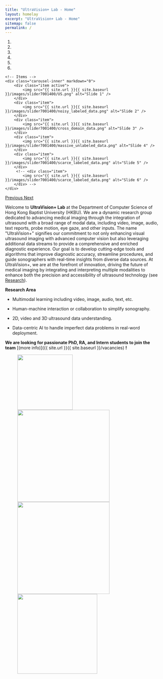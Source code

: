 ```yaml
---
title: "UltraVision+ Lab - Home"
layout: homelay
excerpt: "UltraVision+ Lab - Home"
sitemap: false
permalink: /
---
```



<div markdown="0" id="carousel" class="carousel slide" data-ride="carousel" data-interval="4000" data-pause="hover" >
    <!-- Menu -->
    <ol class="carousel-indicators">
        <li data-target="#carousel" data-slide-to="0" class="active"></li>
        <li data-target="#carousel" data-slide-to="1"></li>
        <li data-target="#carousel" data-slide-to="2"></li>
        <li data-target="#carousel" data-slide-to="3"></li>
        <li data-target="#carousel" data-slide-to="4"></li>
        <li data-target="#carousel" data-slide-to="5"></li>
        <!-- <li data-target="#carousel" data-slide-to="6"></li> -->
    </ol>

    <!-- Items -->
    <div class="carousel-inner" markdown="0">
        <div class="item active">
            <img src="{{ site.url }}{{ site.baseurl }}/images/slider7001400/US.png" alt="Slide 1" />
        </div>
        <div class="item">
            <img src="{{ site.url }}{{ site.baseurl }}/images/slider7001400/noisy_labeled_data.png" alt="Slide 2" />
        </div>
        <div class="item">
            <img src="{{ site.url }}{{ site.baseurl }}/images/slider7001400/cross_domain_data.png" alt="Slide 3" />
        </div>
        <div class="item">
            <img src="{{ site.url }}{{ site.baseurl }}/images/slider7001400/massive_unlabeled_data.png" alt="Slide 4" />
        </div>
        <div class="item">
            <img src="{{ site.url }}{{ site.baseurl }}/images/slider7001400/scarce_labeled_data.png" alt="Slide 5" />
        </div>       
         <!-- <div class="item">
            <img src="{{ site.url }}{{ site.baseurl }}/images/slider7001400/scarce_labeled_data.png" alt="Slide 6" />
        </div> -->
    </div>
  <a class="left carousel-control" href="#carousel" role="button" data-slide="prev">
    <span class="glyphicon glyphicon-chevron-left" aria-hidden="true"></span>
    <span class="sr-only">Previous</span>
  </a>
  <a class="right carousel-control" href="#carousel" role="button" data-slide="next">
    <span class="glyphicon glyphicon-chevron-right" aria-hidden="true"></span>
    <span class="sr-only">Next</span>
  </a>
</div>

Welcome to **UltraVision+ Lab** at the Department of Computer Science of Hong Kong Baptist University (HKBU). We are a dynamic research group dedicated to advancing medical imaging through the integration of ultrasound with a broad range of modal data, including video, image, audio, text reports, probe motion, eye gaze, and other inputs. The name "UltraVision+" signifies our commitment to not only enhancing visual ultrasound imaging with advanced computer vision but also leveraging additional data streams to provide a comprehensive and enriched diagnostic experience. Our goal is to develop cutting-edge tools and algorithms that improve diagnostic accuracy, streamline procedures, and guide sonographers with real-time insights from diverse data sources. At UltraVision+, we are at the forefront of innovation, driving the future of medical imaging by integrating and interpreting multiple modalities to enhance both the precision and accessibility of ultrasound technology (see [Research](research)).  

**Research Area**

* Multimodal learning including video, image, audio, text, etc.

* Human-machine interaction or collaboration to simplify sonography.

* 2D, video and 3D ultrasound data understanding.

* Data-centric AI to handle imperfect data problems in real-word deployment.

**We are looking for passionate PhD, RA, and Intern students to join the team** [(more info)]({{ site.url }}{{ site.baseurl }}/vacancies) **!**


<figure class="fourth">
  <img src="{{ site.url }}{{ site.baseurl }}/images/logopic/icon_UltraVision.png" style="width: 180px">
  <img src="{{ site.url }}{{ site.baseurl }}/images/logopic/logo_hkbu_cs.svg" style="width: 300px">
  <img src="{{ site.url }}{{ site.baseurl }}/images/logopic/logo_hkbu.svg" style="width: 300px">
  <img src="{{ site.url }}{{ site.baseurl }}/images/logopic/logo_ES.svg" style="width: 260px">
</figure>
